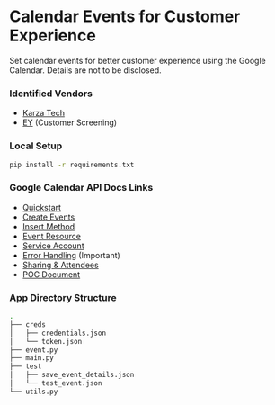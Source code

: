 # Calendar Events for Customer Experience

Set calendar events for better customer experience using the Google Calendar. Details are not to be disclosed.

### Identified Vendors
* [Karza Tech](https://www.karza.in/)
* [EY](https://www.ey.com/en_in/banking-capital-markets/list-screening) (Customer Screening)

### Local Setup

```bash
pip install -r requirements.txt
```

### Google Calendar API Docs Links
* [Quickstart](https://developers.google.com/calendar/api/quickstart/python)
* [Create Events](https://developers.google.com/calendar/api/guides/create-events)
* [Insert Method](https://developers.google.com/calendar/api/v3/reference/events/insert)
* [Event Resource](https://developers.google.com/calendar/api/v3/reference/events#resource)
* [Service Account](https://developers.google.com/identity/protocols/oauth2/service-account)
* [Error Handling](https://developers.google.com/calendar/api/guides/errors) (Important)
* [Sharing & Attendees](https://developers.google.com/calendar/api/concepts/sharing)
* [POC Document](https://docs.google.com/document/d/1w7g-m2A0DLtYsDwtqZbAdMQ48m0-4WdVWnAD99pJ878/edit?usp=sharing)

### App Directory Structure
```bash
.
├── creds
│   ├── credentials.json
│   └── token.json
├── event.py
├── main.py
├── test
│   ├── save_event_details.json
│   └── test_event.json
└── utils.py
```
